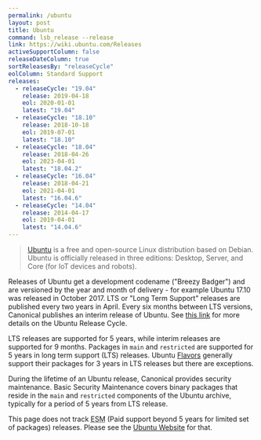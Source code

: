 ```yaml
---
permalink: /ubuntu
layout: post
title: Ubuntu
command: lsb_release --release
link: https://wiki.ubuntu.com/Releases
activeSupportColumn: false
releaseDateColumn: true
sortReleasesBy: "releaseCycle"
eolColumn: Standard Support
releases:
  - releaseCycle: "19.04"
    release: 2019-04-18
    eol: 2020-01-01
    latest: "19.04"
  - releaseCycle: "18.10"
    release: 2018-10-18
    eol: 2019-07-01
    latest: "18.10"
  - releaseCycle: "18.04"
    release: 2018-04-26
    eol: 2023-04-01
    latest: "18.04.2"
  - releaseCycle: "16.04"
    release: 2018-04-21
    eol: 2021-04-01
    latest: "16.04.6"
  - releaseCycle: "14.04"
    release: 2014-04-17
    eol: 2019-04-01
    latest: "14.04.6"
---
```

>[Ubuntu](https://ubuntu.com) is a free and open-source Linux distribution based on Debian. Ubuntu is officially released in three editions: Desktop, Server, and Core (for IoT devices and robots).

Releases of Ubuntu get a development codename ("Breezy Badger") and are versioned by the year and month of delivery - for example Ubuntu 17.10 was released in October 2017. LTS or "Long Term Support" releases are published every two years in April. Every six months between LTS versions, Canonical publishes an interim release of Ubuntu. See [this link](https://www.ubuntu.com/about/release-cycle) for more details on the Ubuntu Release Cycle.

LTS releases are supported for 5 years, while interim releases are supported for 9 months. Packages in `main` and `restricted` are supported for 5 years in long term support (LTS) releases. Ubuntu [Flavors](https://wiki.ubuntu.com/UbuntuFlavors) generally support their packages for 3 years in LTS releases but there are exceptions.

During the lifetime of an Ubuntu release, Canonical provides security maintenance. Basic Security Maintenance covers binary packages that reside in the `main` and `restricted` components of the Ubuntu archive, typically for a period of 5 years from LTS release.

This page does not track <abbr title="Extended Security Maintenance">ESM</abbr> (Paid support beyond 5 years for limited set of packages) releases. Please see the [Ubuntu Website]({{page.link}}) for that.

